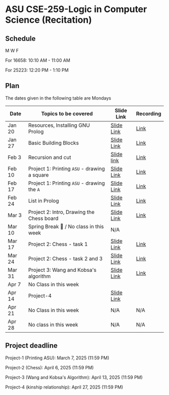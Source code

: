 # ASU CSE-259-Logic in Computer Science (Recitation)

## Schedule
M W F 

For 16658: 10:10 AM - 11:00 AM

For 25223: 12:20 PM - 1:10 PM


## Plan
The dates given in the following table are Mondays

|Date|Topics to be covered|Slide Link|Recording|
|----|--------------------|----------|---------|
|Jan 20|Resources, Installing GNU Prolog|[Slide Link](./Recitation-1/CSE%20259%20-%20R1%20-%20Resources_and_GNU_Prolog_Installation.pdf)|[Link](https://drive.google.com/file/d/1wuySZ-jBRu0HKVZVqSb75ewyIaLpDBcI/view?usp=sharing)|
|Jan 27|Basic Building Blocks|[Slide Link](./Recitation-2/CSE%20259%20-%20R2%20-%20Basic-Building-Blocks.pdf)|[Link](https://drive.google.com/file/d/129yfgB0t3hPAyJXqp-WJx-fIHFpmo-It/view?usp=sharing)|
|Feb 3|Recursion and cut|[Slide link](./Recitation-3/CSE%20259%20-%20R3%20-%20Recursion-and-Cut.pdf)|[Link](https://drive.google.com/file/d/1Z6nlO9OzkXobaNht9rVmM04mlpHKrfuE/view?usp=sharing)|
|Feb 10|Project 1: Printing `ASU` - drawing a square|[Slide Link](./Recitation-4/CSE%20259%20-%20R4%20-%20Project-1-Part-1.pdf)|[Link](https://drive.google.com/file/d/1pHtI6iDN3vKyi-dJe54l87xl4B35ixHw/view?usp=sharing)|
|Feb 17|Project 1: Printing `ASU` - drawing the `A`|[Slide Link](./Recitation-5/CSE%20259%20-%20R5%20-%20Project-1-Part-2.pdf)|[Link](https://drive.google.com/file/d/1Gt97kG-na3FeA9Tb7B7q5TcQAfHvrrx-/view?usp=sharing)|
|Feb 24|List in Prolog|[Slide Link](./Recitation-6/CSE%20259%20-%20R6%20-%20List-in-Prolog.pdf)|[Link](https://drive.google.com/file/d/1JD7_MGWMZWk0WVqqWN9y2KZ3r3RbghUu/view?usp=sharing)|
|Mar 3 |Project 2: Intro, Drawing the Chess board|[Slide Link](./Recitation-7/CSE%20259%20-%20R7%20-%20Project-2-Part-1.pdf)|[Link](https://drive.google.com/file/d/15YlGbOPXQu6G7pWABsUsDVDZuFOPVGw6/view?usp=sharing)|
|Mar 10|Spring Break 🌴 / No class in this week|N/A||
|Mar 17|Project 2: Chess - task 1|[Slide Link](./Recitation-8/CSE%20259%20-%20R8%20-%20Project-2-Part-2.pdf)|[Link](https://drive.google.com/file/d/1RL_JL3dHHwZK58rtndrRo9MDlmGppvIk/view?usp=sharing)|
|Mar 24|Project 2: Chess - task 2 and 3|[Slide Link](./Recitation-9/CSE%20259%20-%20R9%20-%20Project-2-Part-3.pdf)|[Link](https://drive.google.com/file/d/1VK1JO6usj87d2TkERbdpOvlPip2hi0i4/view?usp=drive_link)|
|Mar 31|Project 3: Wang and Kobsa's algorithm|[Slide Link](./Recitation-10/CSE%20259%20-%20R10%20-%20Project-3.pdf)|[Link](https://drive.google.com/file/d/1BYZvLOyIBDv0H3u6iQdyb_RAbVnyEhcC/view?usp=sharing)|
|Apr 7|No Class in this week|||
|Apr 14|Project-4|[Slide Link](./Recitation-11/CSE%20259%20-%20R11%20-%20Project-4.pdf)||
|Apr 21|No Class in this week|N/A|N/A|
|Apr 28|No class in this week|N/A|N/A|


## Project deadline
Project-1 (Printing ASU):  March 7, 2025 (11:59 PM)

Project-2 (Chess): April 6, 2025 (11:59 PM)

Project-3 (Wang and Kobsa's Algorithm): April 13, 2025 (11:59 PM)

Project-4 (kinship relationship): April 27, 2025 (11:59 PM)
